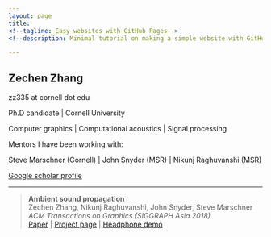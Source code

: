 ```yaml
---
layout: page
title: 
<!--tagline: Easy websites with GitHub Pages-->
<!--description: Minimal tutorial on making a simple website with GitHub Pages-->

---
```


## Zechen Zhang

zz335 at cornell dot edu

Ph.D candidate 
| 
Cornell University

Computer graphics 
| 
Computational acoustics 
| 
Signal processing 

Mentors I have been working with:

Steve Marschner (Cornell) 
| 
John Snyder (MSR) 
| 
Nikunj Raghuvanshi (MSR)

[Google scholar profile](https://scholar.google.com/citations?hl=en&user=RBDHu9UAAAAJ&view_op=list_works&authuser=1&gmla=AJsN-F7-xJ-lFabohOk8iR_vInc7314F38GcgjprXTWMlz5Qu0eqU3JYjJY22_f0SQln2eVbm7cqvWmnW6qqBqyoQLDnvhKmTA)

---

> **Ambient sound propagation**  
> Zechen Zhang, Nikunj Raghuvanshi, John Snyder, Steve Marschner  
> *ACM Transactions on Graphics (SIGGRAPH Asia 2018)*  
[Paper](http://www.cs.cornell.edu/projects/ambientsound/SAsia-2018-ambient2.pdf)
|
[Project page](http://www.cs.cornell.edu/projects/ambientsound) 
| 
[Headphone demo](https://vimeo.com/292495561)
